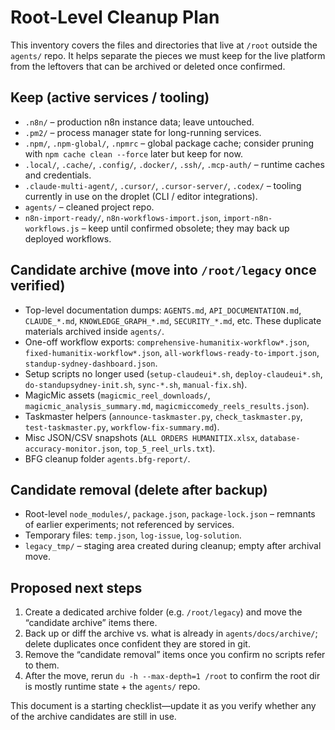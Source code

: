 # Root-Level Cleanup Plan

This inventory covers the files and directories that live at `/root` outside the `agents/` repo. It helps separate the pieces we must keep for the live platform from the leftovers that can be archived or deleted once confirmed.

## Keep (active services / tooling)
- `.n8n/` – production n8n instance data; leave untouched.
- `.pm2/` – process manager state for long-running services.
- `.npm/`, `.npm-global/`, `.npmrc` – global package cache; consider pruning with `npm cache clean --force` later but keep for now.
- `.local/`, `.cache/`, `.config/`, `.docker/`, `.ssh/`, `.mcp-auth/` – runtime caches and credentials.
- `.claude-multi-agent/`, `.cursor/`, `.cursor-server/`, `.codex/` – tooling currently in use on the droplet (CLI / editor integrations).
- `agents/` – cleaned project repo.
- `n8n-import-ready/`, `n8n-workflows-import.json`, `import-n8n-workflows.js` – keep until confirmed obsolete; they may back up deployed workflows.

## Candidate archive (move into `/root/legacy` once verified)
- Top-level documentation dumps: `AGENTS.md`, `API_DOCUMENTATION.md`, `CLAUDE_*.md`, `KNOWLEDGE_GRAPH_*.md`, `SECURITY_*.md`, etc. These duplicate materials archived inside `agents/`.
- One-off workflow exports: `comprehensive-humanitix-workflow*.json`, `fixed-humanitix-workflow*.json`, `all-workflows-ready-to-import.json`, `standup-sydney-dashboard.json`.
- Setup scripts no longer used (`setup-claudeui*.sh`, `deploy-claudeui*.sh`, `do-standupsydney-init.sh`, `sync-*.sh`, `manual-fix.sh`).
- MagicMic assets (`magicmic_reel_downloads/`, `magicmic_analysis_summary.md`, `magicmiccomedy_reels_results.json`).
- Taskmaster helpers (`announce-taskmaster.py`, `check_taskmaster.py`, `test-taskmaster.py`, `workflow-fix-summary.md`).
- Misc JSON/CSV snapshots (`ALL ORDERS HUMANITIX.xlsx`, `database-accuracy-monitor.json`, `top_5_reel_urls.txt`).
- BFG cleanup folder `agents.bfg-report/`.

## Candidate removal (delete after backup)
- Root-level `node_modules/`, `package.json`, `package-lock.json` – remnants of earlier experiments; not referenced by services.
- Temporary files: `temp.json`, `log-issue`, `log-solution`.
- `legacy_tmp/` – staging area created during cleanup; empty after archival move.

## Proposed next steps
1. Create a dedicated archive folder (e.g. `/root/legacy`) and move the “candidate archive” items there.
2. Back up or diff the archive vs. what is already in `agents/docs/archive/`; delete duplicates once confident they are stored in git.
3. Remove the “candidate removal” items once you confirm no scripts refer to them.
4. After the move, rerun `du -h --max-depth=1 /root` to confirm the root dir is mostly runtime state + the `agents/` repo.

This document is a starting checklist—update it as you verify whether any of the  archive candidates are still in use.
